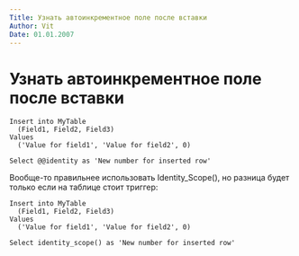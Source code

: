 ```yaml
---
Title: Узнать автоинкрементное поле после вставки
Author: Vit
Date: 01.01.2007
---
```



Узнать автоинкрементное поле после вставки
==========================================

    Insert into MyTable
      (Field1, Field2, Field3)
    Values
      ('Value for field1', 'Value for field2', 0)
     
    Select @@identity as 'New number for inserted row'

Вообще-то правильнее использовать Identity\_Scope(), но разница будет
только если на таблице стоит триггер:

    Insert into MyTable
      (Field1, Field2, Field3)
    Values
      ('Value for field1', 'Value for field2', 0)
     
    Select identity_scope() as 'New number for inserted row'
